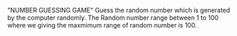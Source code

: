"NUMBER GUESSING GAME"
Guess the random number which is generated by the computer randomly.
The Random number range between 1 to 100 where we giving the maxmimum range of random number is 100.
